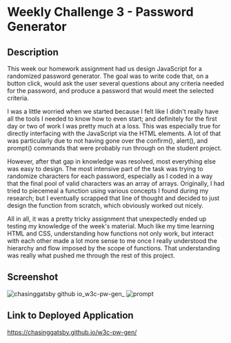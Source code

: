 # Weekly Challenge 3 - Password Generator
## Description
This week our homework assignment had us design JavaScript for a randomized password generator. The goal was to write code that, on a button click, would ask the user several questions about any criteria needed for the password, and produce a password that would meet the selected criteria.

I was a little worried when we started because I felt like I didn't really have all the tools I needed to know how to even start; and definitely for the first day or two of work I was pretty much at a loss. This was especially true for directly interfacing with the JavaScript via the HTML elements. A lot of that was particularly due to not having gone over the confirm(), alert(), and prompt() commands that were probably run through on the student project.

However, after that gap in knowledge was resolved, most everything else was easy to design. The most intensive part of the task was trying to randomize characters for each password, especially as I coded in a way that the final pool of valid characters was an array of arrays. Originally, I had tried to piecemeal a function using various concepts I found during my research; but I eventually scrapped that line of thought and decided to just design the function from scratch, which obviously worked out nicely.

All in all, it was a pretty tricky assignment that unexpectedly ended up testing my knowledge of the week's material. Much like my time learning HTML and CSS, understanding how functions not only work, but interact with each other made a lot more sense to me once I really understood the hierarchy and flow imposed by the scope of functions.
That understanding was really what pushed me through the rest of this project.

## Screenshot
![chasinggatsby github io_w3c-pw-gen_](https://github.com/ChasingGatsby/w3c-pw-gen/assets/139267337/d4b17fe4-45aa-4626-9540-09da493ed1d7)
![prompt](https://github.com/ChasingGatsby/w3c-pw-gen/assets/139267337/f26d6cde-21f5-47c1-aa52-9509d4cfa878)


## Link to Deployed Application
https://chasinggatsby.github.io/w3c-pw-gen/
